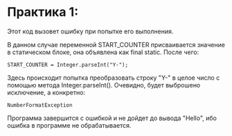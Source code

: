 # Практика 1:
Этот код вызовет ошибку при попытке его выполнения.

В данном случае переменной START_COUNTER присваивается значение в статическом блоке, она объявлена как final static.
После чего:

    START_COUNTER = Integer.parseInt("Y-");

Здесь происходит попытка преобразовать строку "Y-" в целое число с помощью метода Integer.parseInt(). Очевидно, будет выброшено исключение,
а конкретно:

    NumberFormatException

Программа завершится с ошибкой и не дойдет до вывода "Hello", ибо ошибка в программе не обрабатывается.